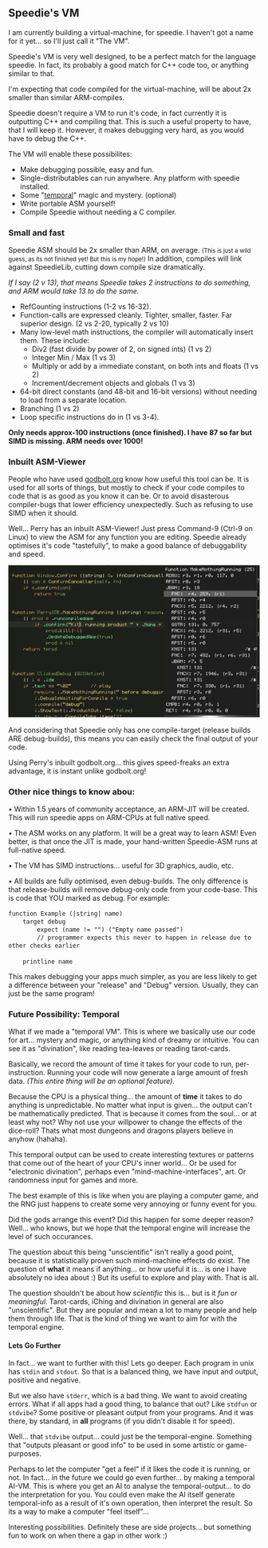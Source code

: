 ## Speedie's VM

I am currently building a virtual-machine, for speedie. I haven't got a name for it yet... so I'll just call it "The VM".

Speedie's VM is very well designed, to be a perfect match for the language speedie. In fact, its probably a good match for C++ code too, or anything similar to that.

I'm expecting that code compiled for the virtual-machine, will be about 2x smaller than similar ARM-compiles.

Speedie doesn't require a VM to run it's code, in fact currently it is outputting C++ and compiling that. This is such a useful property to have, that I will keep it. However, it makes debugging very hard, as you would have to debug the C++.

The VM will enable these possibilites:

* Make debugging possible, easy and fun.
* Single-distributables can run anywhere. Any platform with speedie installed.
* Some "[temporal](#user-content-temporal)" magic and mystery. (optional)
* Write portable ASM yourself!
* Compile Speedie without needing a C compiler.


### Small and fast
Speedie ASM should be 2x smaller than ARM, on average. <small>(This is just a wild guess, as its not finished yet! But this is my hope!)</small> In addition, compiles will link against SpeedieLib, cutting down compile size dramatically.

*If I say (2 v 13), that means Speedie takes 2 instructions to do something, and ARM would take 13 to do the same.*

* RefCounting instructions (1-2 vs 16-32).
* Function-calls are expressed cleanly. Tighter, smaller, faster. Far superior design. (2 vs 2-20, typically 2 vs 10)
* Many low-level math instructions, the compiler will automatically insert them. These include:
    * Div2 (fast divide by power of 2, on signed ints)  (1 vs 2)
    * Integer Min / Max  (1 vs 3)
    * Multiply or add by a immediate constant, on both ints and floats (1 vs 2)
    * Increment/decrement  objects and globals (1 vs 3)
* 64-bit direct constants (and 48-bit and 16-bit versions) without needing to load from a separate location.
* Branching (1 vs 2)
* Loop specific instructions do in (1 vs 3-4).

**Only needs approx-100 instructions (once finished). I have 87 so far but SIMD is missing. ARM needs over 1000!**


### Inbuilt ASM-Viewer

People who have used [godbolt.org](http://godbolt.org) know how useful this tool can be. It is used for all sorts of things, but mostly to check if your code compiles to code that is as good as you know it can be. Or to avoid disasterous compiler-bugs that lower efficiency unexpectedly. Such as refusing to use SIMD when it should.

Well... Perry has an inbuilt ASM-Viewer! Just press Command-9 (Ctrl-9 on Linux) to view the ASM for any function you are editing. Speedie already optimises it's code "tastefully", to make a good balance of debuggability and speed.

![InBuilt ASM View](godbolt.png)

And considering that Speedie only has one compile-target (release builds ARE debug-builds), this means you can easily check the final output of your code.

Using Perry's inbuilt godbolt.org... this gives speed-freaks an extra advantage, it is instant unlike godbolt.org!


### Other nice things to know abou:

• Within 1.5 years of community acceptance, an ARM-JIT will be created. This will run speedie apps on ARM-CPUs at full native speed.

• The ASM works on any platform. It will be a great way to learn ASM! Even better, is that once the JIT is made, your hand-written Speedie-ASM runs at full-native speed.

• The VM has SIMD instructions... useful for 3D graphics, audio, etc.

• All builds are fully optimised, even debug-builds. The only difference is that release-builds will remove debug-only code from your code-base. This is code that YOU marked as debug. For example:


    function Example (|string| name)
        target debug
            expect (name != "") ("Empty name passed")
            // programmer expects this never to happen in release due to other checks earlier
        
        printline name

This makes debugging your apps much simpler, as you are less likely to get a difference between your "release" and "Debug" version. Usually, they can just be the same program!


### Future Possibility: Temporal

What if we made a "temporal VM". This is where we basically use our code for art... mystery and magic, or anything kind of dreamy or intuitive. You can see it as "divination", like reading tea-leaves or reading tarot-cards.

Basically, we record the amount of time it takes for your code to run, per-instruction. Running your code will now generate a large amount of fresh data. *(This entire thing will be an optional feature).*

Because the CPU is a physical thing... the amount of **time** it takes to do anything is unpredictable. No matter what input is given... the output can't be mathematically predicted. That is because it comes from the soul... or at least why not? Why not use your willpower to change the effects of the dice-roll? Thats what most dungeons and dragons players believe in anyhow (hahaha).

This temporal output can be used to create interesting textures or patterns that come out of the heart of your CPU's inner world... Or be used for "electronic divination", perhaps even "mind-machine-interfaces", art. Or randomness input for games and more.

The best example of this is like when you are playing a computer game, and the RNG just happens to create some very annoying or funny event for you.

Did the gods arrange this event? Did this happen for some deeper reason? Well... who knows, but we hope that the temporal engine will increase the level of such occurances.

The question about this being "unscientific" isn't really a good point, because it is statistically proven such mind-machine effects do exist. The question of **what** it means if anything... or how useful it is... is one I have absolutely no idea about :) But its useful to explore and play with. That is all.

The question shouldn't be about how *scientific* this is... but is it *fun* or *meaningful*. Tarot-cards, iChing and divination in general are also "unscientific". But they are popular and mean a lot to many people and help them through life. That is the kind of thing we want to aim for with the temporal engine.

#### Lets Go Further

In fact... we want to further with this! Lets go deeper. Each program in unix has `stdin` and `stdout`. So that is a balanced thing, we have input and output, positive and negative.

But we also have `stderr`, which is a bad thing. We want to avoid creating errors. What if all apps had a good thing, to balance that out? Like `stdfun` or `stdvibe`? Some positive or pleasant output from your programs. And it was there, by standard, in **all** programs (if you didn't disable it for speed).

Well... that `stdvibe` output... could just be the temporal-engine. Something that "outputs pleasant or good info" to be used in some artistic or game-purposes.

Perhaps to let the computer "get a feel" if it likes the code it is running, or not. In fact... in the future we could go even further... by making a temporal AI-VM. This is where you get an AI to analyse the temporal-output... to do the interpretation for you. You could even make the AI itself generate temporal-info as a result of it's own operation, then interpret the result. So its a way to make a computer "feel itself"...

Interesting possibilities. Definitely these are side projects... but something fun to work on when there a gap in other work :)



